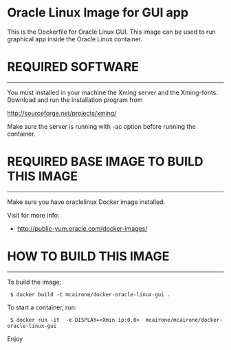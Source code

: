 # Oracle Linux Image for GUI app 

This is the Dockerfile for Oracle Linux GUI.
This image can be used to run graphical app inside the Oracle Linux container.

# REQUIRED SOFTWARE
 ---------------------------------------
You must installed in your machine the Xming server and the Xming-fonts.
Download and run the installation program from 

http://sourceforge.net/projects/xming/

Make sure the server is running with -ac option before running the container.

# REQUIRED BASE IMAGE TO BUILD THIS IMAGE
 ---------------------------------------
 
 Make sure you have oraclelinux Docker image installed.
 
 Visit for more info: 
  - http://public-yum.oracle.com/docker-images/
  
# HOW TO BUILD THIS IMAGE
 -----------------------

To build the image:  

     $ docker build -t mcairone/docker-oracle-linux-gui . 

To start a container, run:

     $ docker run -it  -e DISPLAY=<Xmin ip:0.0>  mcairone/mcairone/docker-oracle-linux-gui

Enjoy
